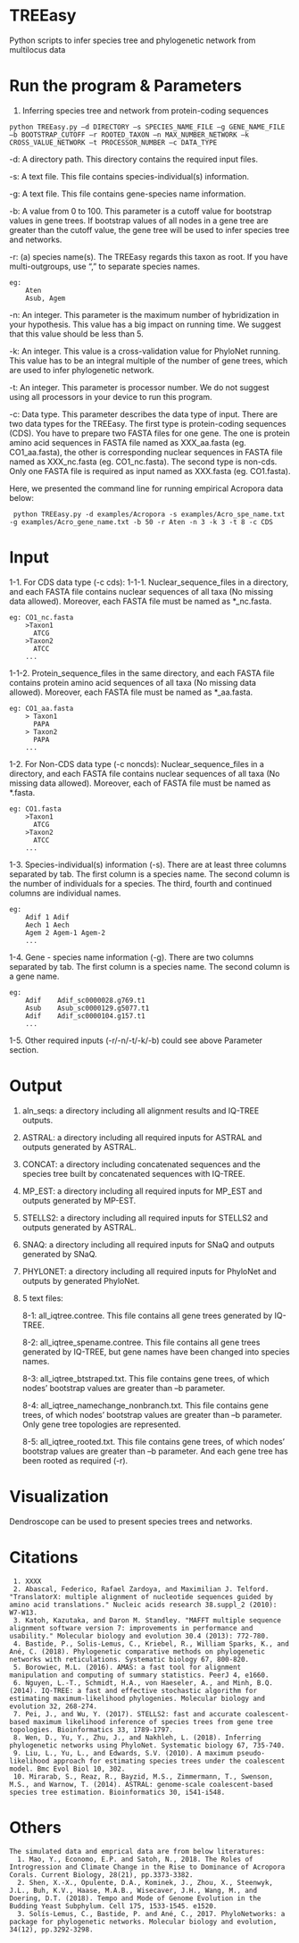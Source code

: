 # TREEasy
Python scripts to infer species tree and phylogenetic network from multilocus data

# Run the program & Parameters
  1.  Inferring species tree and network from protein-coding sequences

    python TREEasy.py –d DIRECTORY –s SPECIES_NAME_FILE –g GENE_NAME_FILE –b BOOTSTRAP_CUTOFF –r ROOTED_TAXON –n MAX_NUMBER_NETWORK –k CROSS_VALUE_NETWORK –t PROCESSOR_NUMBER –c DATA_TYPE

-d: A directory path. This directory contains the required input files.

-s: A text file. This file contains species-individual(s) information. 

-g: A text file. This file contains gene-species name information. 

-b: A value from 0 to 100. This parameter is a cutoff value for bootstrap values in gene trees. If bootstrap values of all nodes in a gene tree are greater than the cutoff value, the gene tree will be used to infer species tree and networks.

-r: (a) species name(s). The TREEasy regards this taxon as root. If you have multi-outgroups, use “,” to separate species names.

    eg:
        Aten
        Asub, Agem

-n: An integer. This parameter is the maximum number of hybridization in your hypothesis. This value has a big impact on running time. We suggest that this value should be less than 5.

-k: An integer. This value is a cross-validation value for PhyloNet running. This value has to be an integral multiple of the number of gene trees, which are used to infer phylogenetic network.

-t: An integer. This parameter is processor number. We do not suggest using all processors in your device to run this program. 

-c: Data type. This parameter describes the data type of input. There are two data types for the TREEasy. The first type is protein-coding sequences (CDS). You have to prepare two FASTA files for one gene. The one is protein amino acid sequences in FASTA file named as XXX_aa.fasta (eg. CO1_aa.fasta), the other is corresponding nuclear sequences in FASTA file named as XXX_nc.fasta (eg. CO1_nc.fasta). The second type is non-cds. Only one FASTA file is required as input named as XXX.fasta (eg. CO1.fasta). 

Here, we presented the command line for running empirical Acropora data below:

     python TREEasy.py -d examples/Acropora -s examples/Acro_spe_name.txt -g examples/Acro_gene_name.txt -b 50 -r Aten -n 3 -k 3 -t 8 -c CDS


# Input
  1-1. For CDS data type (-c cds):
   1-1-1. Nuclear_sequence_files in a directory, and each FASTA file contains nuclear sequences of all taxa (No missing data allowed). Moreover, each FASTA file must be named as *_nc.fasta.
    
    eg: CO1_nc.fasta
        >Taxon1
          ATCG
        >Taxon2
          ATCC
        ...
 
   1-1-2. Protein_sequence_files in the same directory, and each FASTA file contains protein amino acid sequences of all taxa (No missing data allowed). Moreover, each FASTA file must be named as *_aa.fasta.
    
    eg: CO1_aa.fasta
        > Taxon1
          PAPA
        > Taxon2
          PAPA
        ...


  1-2. For Non-CDS data type (-c noncds):
   	Nuclear_sequence_files in a directory, and each FASTA file contains nuclear sequences of all taxa (No missing data allowed). Moreover, each of FASTA file must be named as *.fasta.

    eg: CO1.fasta
        >Taxon1
          ATCG
        >Taxon2
          ATCC
        ...
  
  1-3. Species-individual(s) information (-s). There are at least three columns separated by tab. The first column is a species name. The second column is the number of individuals for a species. The third, fourth and continued columns are individual names. 

    eg:
        Adif 1 Adif
        Aech 1 Aech
        Agem 2 Agem-1 Agem-2
        ...

  1-4. Gene - species name information (-g). There are two columns separated by tab. The first column is a species name. The second column is a gene name.

    eg:
        Adif    Adif_sc0000028.g769.t1
        Asub    Asub_sc0000129.g5077.t1
        Adif    Adif_sc0000104.g157.t1
        ...

  1-5. Other required inputs (-r/-n/-t/-k/-b) could see above Parameter section.

# Output

  1. aln_seqs: a directory including all alignment results and IQ-TREE outputs.
  2. ASTRAL: a directory including all required inputs for ASTRAL and outputs generated by ASTRAL.
  3. CONCAT: a directory including concatenated sequences and the species tree built by concatenated sequences with IQ-TREE.
  4. MP_EST: a directory including all required inputs for MP_EST and outputs generated by MP-EST.
  5. STELLS2: a directory including all required inputs for STELLS2 and outputs generated by ASTRAL.
  6. SNAQ: a directory including all required inputs for SNaQ and outputs generated by SNaQ.
  7. PHYLONET: a directory including all required inputs for PhyloNet and outputs by generated PhyloNet.
  8. 5 text files:
  
	  8-1: all_iqtree.contree. This file contains all gene trees generated by IQ-TREE.
    
	  8-2: all_iqtree_spename.contree. This file contains all gene trees generated by IQ-TREE, but gene names have been changed into species names.
    
	  8-3: all_iqtree_btstraped.txt. This file contains gene trees, of which nodes’ bootstrap values are greater than –b parameter.
    
	  8-4: all_iqtree_namechange_nonbranch.txt. This file contains gene trees, of which nodes’ bootstrap values are greater than –b parameter. Only gene tree topologies are represented.
    
	  8-5: all_iqtree_rooted.txt. This file contains gene trees, of which nodes’ bootstrap values are greater than –b parameter. And each gene tree has been rooted as required (-r).

# Visualization

 Dendroscope can be used to present species trees and networks.
  
# Citations
     1. XXXX
     2. Abascal, Federico, Rafael Zardoya, and Maximilian J. Telford. "TranslatorX: multiple alignment of nucleotide sequences guided by amino acid translations." Nucleic acids research 38.suppl_2 (2010): W7-W13.
     3. Katoh, Kazutaka, and Daron M. Standley. "MAFFT multiple sequence alignment software version 7: improvements in performance and usability." Molecular biology and evolution 30.4 (2013): 772-780.
     4. Bastide, P., Solis-Lemus, C., Kriebel, R., William Sparks, K., and Ané, C. (2018). Phylogenetic comparative methods on phylogenetic networks with reticulations. Systematic biology 67, 800-820.
     5. Borowiec, M.L. (2016). AMAS: a fast tool for alignment manipulation and computing of summary statistics. PeerJ 4, e1660.
     6. Nguyen, L.-T., Schmidt, H.A., von Haeseler, A., and Minh, B.Q. (2014). IQ-TREE: a fast and effective stochastic algorithm for estimating maximum-likelihood phylogenies. Molecular biology and evolution 32, 268-274.
     7. Pei, J., and Wu, Y. (2017). STELLS2: fast and accurate coalescent-based maximum likelihood inference of species trees from gene tree topologies. Bioinformatics 33, 1789-1797.
     8. Wen, D., Yu, Y., Zhu, J., and Nakhleh, L. (2018). Inferring phylogenetic networks using PhyloNet. Systematic biology 67, 735-740.
     9. Liu, L., Yu, L., and Edwards, S.V. (2010). A maximum pseudo-likelihood approach for estimating species trees under the coalescent model. Bmc Evol Biol 10, 302.
     10. Mirarab, S., Reaz, R., Bayzid, M.S., Zimmermann, T., Swenson, M.S., and Warnow, T. (2014). ASTRAL: genome-scale coalescent-based species tree estimation. Bioinformatics 30, i541-i548.
     

# Others
    The simulated data and emprical data are from below literatures:
      1. Mao, Y., Economo, E.P. and Satoh, N., 2018. The Roles of Introgression and Climate Change in the Rise to Dominance of Acropora Corals. Current Biology, 28(21), pp.3373-3382.
      2. Shen, X.-X., Opulente, D.A., Kominek, J., Zhou, X., Steenwyk, J.L., Buh, K.V., Haase, M.A.B., Wisecaver, J.H., Wang, M., and Doering, D.T. (2018). Tempo and Mode of Genome Evolution in the Budding Yeast Subphylum. Cell 175, 1533-1545. e1520.
      3. Solís-Lemus, C., Bastide, P. and Ané, C., 2017. PhyloNetworks: a package for phylogenetic networks. Molecular biology and evolution, 34(12), pp.3292-3298.

